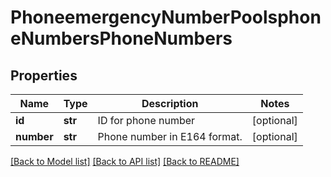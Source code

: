 # PhoneemergencyNumberPoolsphoneNumbersPhoneNumbers

## Properties
Name | Type | Description | Notes
------------ | ------------- | ------------- | -------------
**id** | **str** | ID for phone number | [optional] 
**number** | **str** | Phone number in E164 format. | [optional] 

[[Back to Model list]](../README.md#documentation-for-models) [[Back to API list]](../README.md#documentation-for-api-endpoints) [[Back to README]](../README.md)

